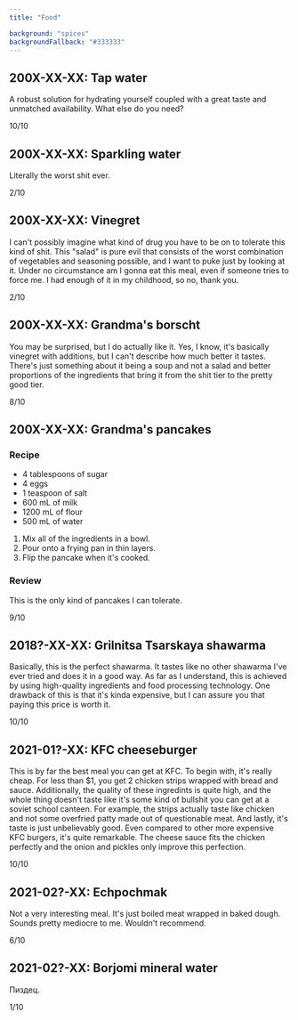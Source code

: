 ```yaml
---
title: "Food"

background: "spices"
backgroundFallback: "#333333"
---
```


## 200X-XX-XX: Tap water

A robust solution for hydrating yourself coupled with a great taste
and unmatched availability. What else do you need?

10/10

## 200X-XX-XX: Sparkling water

Literally the worst shit ever.

2/10

## 200X-XX-XX: Vinegret

I can't possibly imagine what kind of drug you have to be on to
tolerate this kind of shit. This "salad" is pure evil that consists of
the worst combination of vegetables and seasoning possible, and I want
to puke just by looking at it. Under no circumstance am I gonna eat
this meal, even if someone tries to force me. I had enough of it in my
childhood, so no, thank you.

2/10

## 200X-XX-XX: Grandma's borscht

You may be surprised, but I do actually like it. Yes, I know, it's
basically vinegret with additions, but I can't describe how much
better it tastes. There's just something about it being a soup and not
a salad and better proportions of the ingredients that bring it from
the shit tier to the pretty good tier.

8/10

## 200X-XX-XX: Grandma's pancakes

### Recipe

* 4 tablespoons of sugar
* 4 eggs
* 1 teaspoon of salt
* 600 mL of milk
* 1200 mL of flour
* 500 mL of water

1. Mix all of the ingredients in a bowl.
2. Pour onto a frying pan in thin layers.
3. Flip the pancake when it's cooked.

### Review

This is the only kind of pancakes I can tolerate.

9/10

## 2018?-XX-XX: Grilnitsa Tsarskaya shawarma

Basically, this is the perfect shawarma. It tastes like no other
shawarma I've ever tried and does it in a good way. As far as I
understand, this is achieved by using high-quality ingredients and
food processing technology. One drawback of this is that it's kinda
expensive, but I can assure you that paying this price is worth it.

10/10

## 2021-01?-XX: KFC cheeseburger

This is by far the best meal you can get at KFC. To begin with, it's
really cheap. For less than $1, you get 2 chicken strips wrapped with
bread and sauce. Additionally, the quality of these ingredints is
quite high, and the whole thing doesn't taste like it's some kind of
bullshit you can get at a soviet school canteen. For example, the
strips actually taste like chicken and not some overfried patty made
out of questionable meat. And lastly, it's taste is just unbelievably
good. Even compared to other more expensive KFC burgers, it's quite
remarkable. The cheese sauce fits the chicken perfectly and the onion
and pickles only improve this perfection.

10/10

## 2021-02?-XX: Echpochmak

Not a very interesting meal. It's just boiled meat wrapped in baked
dough. Sounds pretty mediocre to me. Wouldn't recommend.

6/10

## 2021-02?-XX: Borjomi mineral water

Пиздец.

1/10
